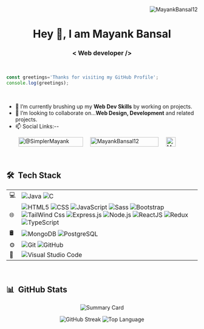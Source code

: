 <p align="right"> <img src="https://komarev.com/ghpvc/?username=MayankBansal12&label=Profile%20Views&color=009FBD&style=for-the-badge" alt="MayankBansal12" /></p>
<h1 align="center">Hey 👋, I am Mayank Bansal</h1>
<h3 align="center"> &lt; Web developer /&gt; </h3>

<br />

```js
const greetings='Thanks for visiting my GitHub Profile';
console.log(greetings);
```

<br />

- 🌱 I’m currently brushing up my **Web Dev Skills** by working on projects.
- 👯 I’m looking to collaborate on...**Web Design, Development** and related projects.
- 📫 Social Links:--
<p>&nbsp; &nbsp; &nbsp; &nbsp; <a href="https://twitter.com/SimplerMayank" target="blank"><img src="https://img.shields.io/badge/Follow-on%20X%20(Twitter)-informational?style=social&logo=X" alt="@SimplerMayank" align="center" height="25px" width="170px"/></a> &nbsp; &nbsp; <a href="https://www.linkedin.com/in/mayank-bansal-b14837247/" target="blank"><img src="https://img.shields.io/badge/Connect-on%20Linkedin-blue?style=for-the-badge&logo=linkedin" alt="MayankBansal12" align="center" height="25px" width="180px"/></a> &nbsp; &nbsp; <a href="https://mayankbansal.hashnode.dev/" target="blank"><img src="https://img.shields.io/badge/Hashnode-2962FF?style=for-the-badge&logo=hashnode&logoColor=white" alt="Mayank12" align="center" height="25px" /></a></p>
<br> 

## 🛠 &nbsp;Tech Stack  
  | | |
  | --- | --- |
  |💻 | ![Java](https://img.shields.io/badge/Java-ED8B00?style=for-the-badge&logo=openjdk&logoColor=white) ![C](https://img.shields.io/badge/C-00599C?style=for-the-badge&logo=c&logoColor=white) |
  |🌐| ![HTML5](https://img.shields.io/badge/HTML5-E34F26?style=for-the-badge&logo=html5&logoColor=white) ![CSS](https://img.shields.io/badge/CSS3-1572B6?style=for-the-badge&logo=css3&logoColor=white) ![JavaScript](https://img.shields.io/badge/JavaScript-F7DF1E?style=for-the-badge&logo=javascript&logoColor=black) ![Sass](https://img.shields.io/badge/Sass-CC6699?style=for-the-badge&logo=sass&logoColor=white) ![Bootstrap](https://img.shields.io/badge/Bootstrap-563D7C?style=for-the-badge&logo=bootstrap&logoColor=white) ![TailWind Css](https://img.shields.io/badge/Tailwind_CSS-38B2AC?style=for-the-badge&logo=tailwind-css&logoColor=white) ![Express.js](https://img.shields.io/badge/Express.js-404D59?style=for-the-badge&logo=express) ![Node.js](https://img.shields.io/badge/Node.js-43853D?style=for-the-badge&logo=node.js&logoColor=white) ![ReactJS](https://img.shields.io/badge/React-20232A?style=for-the-badge&logo=react&logoColor=61DAFB) ![Redux](https://img.shields.io/badge/Redux-593D88?style=for-the-badge&logo=redux&logoColor=white) ![TypeScript](https://img.shields.io/badge/TypeScript-007ACC?style=for-the-badge&logo=typescript&logoColor=white) |
  |🛢| ![MongoDB](https://img.shields.io/badge/MongoDB-4EA94B?style=for-the-badge&logo=mongodb&logoColor=white) ![PostgreSQL](https://img.shields.io/badge/PostgreSQL-316192?style=for-the-badge&logo=postgresql&logoColor=white) |
  |⚙️|![Git](https://img.shields.io/badge/GIT-E44C30?style=for-the-badge&logo=git&logoColor=white) ![GitHub](https://img.shields.io/badge/GitHub-100000?style=for-the-badge&logo=github&logoColor=white) |
  |🔧| ![Visual Studio Code](https://img.shields.io/badge/Visual_Studio_Code-0078D4?style=for-the-badge&logo=visual%20studio%20code&logoColor=white)|
<br> 

## 📊&nbsp; GitHub Stats
<p align="center"><img src="http://github-profile-summary-cards.vercel.app/api/cards/profile-details?username=MayankBansal12&theme=prussian" alt="Summary Card" /></p>

<p align="center">
<img src="https://github-readme-streak-stats.herokuapp.com/?user=MayankBansal12&theme=tokyonight-duo&hide_border=true&border_radius=10&card_width=400" alt="GitHub Streak"/> 
<img src="https://github-readme-stats.vercel.app/api/top-langs/?username=MayankBansal12&layout=donut&theme=tokyonight&hide_border=true&border_radius=10" alt="Top Language" />
</p>




<!-- <img src="http://github-profile-summary-cards.vercel.app/api/cards/stats?username=MayankBansal12&theme=outrun" alt="Mayank's GitHub stats"/> -->
<!--   <img src="http://github-profile-summary-cards.vercel.app/api/cards/most-commit-language?username=MayankBansal12&theme=outrun" alt="Top Lan by Commit"  />


